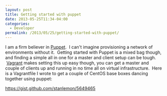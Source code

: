 ```yaml
---
layout: post
title: Getting started with puppet
date: 2013-05-25T11:34-04:00
categories:
  - Developer
permalink: /2013/05/25/getting-started-with-puppet/
---
```

I am a firm believer in [Puppet](http://puppetlabs.com).  I can't imagine provisioning a network of environments without it.  Getting started with Puppet is a mixed bag though, and finding a simple all in one for a master and client setup can be tough.  [Vagrant](http://vagrantup.com) makes setting this up easy though, you can get a master and couple of clients up and running in no time all on virtual infrastructure.  Here is a Vagrantfile I wrote to get a couple of CentOS base boxes dancing together using puppet:

https://gist.github.com/stanlemon/5649465
